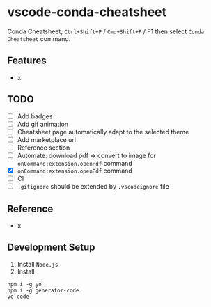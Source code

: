 # vscode-conda-cheatsheet
Conda Cheatsheet, `Ctrl+Shift+P` / `Cmd+Shift+P` / F1 then select `Conda Cheatsheet` command.

## Features
- x

## TODO
- [ ] Add badges
- [ ] Add gif animation
- [ ] Cheatsheet page automatically adapt to the selected theme
- [ ] Add marketplace url
- [ ] Reference section
- [ ] Automate: download pdf => convert to image for `onCommand:extension.openPdf` command
- [x] `onCommand:extension.openPdf` command
- [ ] CI
- [ ] `.gitignore` should be extended by `.vscodeignore` file

## Reference
- x

## Development Setup
1. Install `Node.js`
2. Install
```
npm i -g yo
npm i -g generator-code
yo code
```
